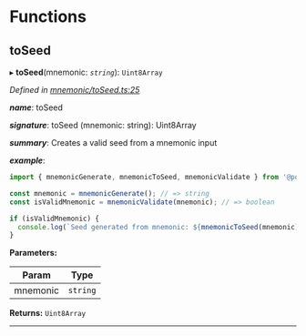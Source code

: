 

# Functions

<a id="toseed"></a>

##  toSeed

▸ **toSeed**(mnemonic: *`string`*): `Uint8Array`

*Defined in [mnemonic/toSeed.ts:25](https://github.com/polkadot-js/common/blob/67f66a3/packages/util-crypto/src/mnemonic/toSeed.ts#L25)*

*__name__*: toSeed

*__signature__*: toSeed (mnemonic: string): Uint8Array

*__summary__*: Creates a valid seed from a mnemonic input

*__example__*:   

```javascript
import { mnemonicGenerate, mnemonicToSeed, mnemonicValidate } from '@polkadot/util-crypto';

const mnemonic = mnemonicGenerate(); // => string
const isValidMnemonic = mnemonicValidate(mnemonic); // => boolean

if (isValidMnemonic) {
  console.log(`Seed generated from mnemonic: ${mnemonicToSeed(mnemonic)}`); => u8a
}
```

**Parameters:**

| Param | Type |
| ------ | ------ |
| mnemonic | `string` |

**Returns:** `Uint8Array`

___

